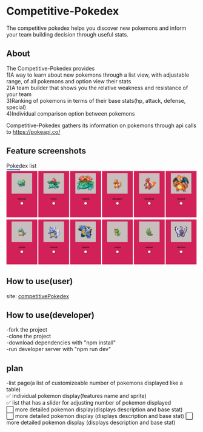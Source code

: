 # Competitive-Pokedex

The competitive pokedex helps you discover new pokemons and inform your team building decision through useful stats.

## About  
The Competitive-Pokedex provides  
1)A way to learn about new pokemons through a list view, with adjustable range, of all pokemons and option view their stats  
2)A team builder that shows you the relative weakness and resistance of your team  
3)Ranking of pokemons in terms of their base stats(hp, attack, defense, special)  
4)Individual comparison option between pokemons  

Competitive-Pokedex gathers its information on pokemons through api calls to https://pokeapi.co/

## Feature screenshots
Pokedex list
![list view](./src/assets/listView.png "pokedex list")

## How to use(user)
site: [competitivePokedex](https://competitivepokedex.netlify.app/)

## How to use(developer)
-fork the project  
-clone the project  
-download dependencies with "npm install"  
-run developer server with "npm run dev"  


## plan
-list page(a list of customizeable number of pokemons displayed like a table)  
:white_check_mark: individual pokemon display(features name and sprite)  
:white_check_mark: list that has a slider for adjusting number of pokemon displayed  
:white_large_square: more detailed pokemon display(displays description and base stat)  
:white_large_square: more detailed pokemon display (displays description and base stat)
:white_large_square: more detailed pokemon display (displays description and base stat)
